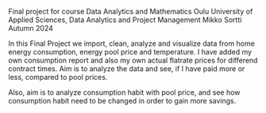 Final project for course Data Analytics and Mathematics
Oulu University of Applied Sciences, Data Analytics and Project Management
Mikko Sortti
Autumn 2024

In this Final Project we import, clean, analyze and visualize data from home energy consumption, energy pool price and temperature.
I have added my own consumption report and also my own actual flatrate prices for differend contract times. Aim is to analyze the data
and see, if I have paid more or less, compared to pool prices.

Also, aim is to analyze consumption habit with pool price, and see how consumption habit need to be changed in order to gain more savings.
